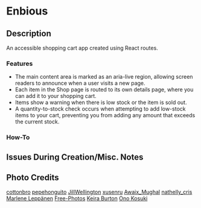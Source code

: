 # Enbious

## Description

An accessible shopping cart app created using React routes.

### Features

-   The main content area is marked as an aria-live region, allowing screen readers to announce when a user visits a new page.
-   Each item in the Shop page is routed to its own details page, where you can add it to your shopping cart.
-   Items show a warning when there is low stock or the item is sold out.
-   A quantity-to-stock check occurs when attempting to add low-stock items to your cart, preventing you from adding any amount that exceeds the current stock.

### How-To

## Issues During Creation/Misc. Notes

## Photo Credits

[cottonbro](https://www.pexels.com/@cottonbro)
[pepehonguito](https://pixabay.com/users/pepehonguito-6770252/)
[JillWellington](https://pixabay.com/users/jillwellington-334088/)
[xusenru](https://pixabay.com/users/xusenru-1829710/)
[Awaix_Mughal](https://pixabay.com/users/awaix_mughal-2176461/)
[nathelly_cris](https://pixabay.com/users/nathelly_cris-3706095/)
[Marlene Leppänen](https://www.pexels.com/@marleneleppanen)
[Free-Photos](https://pixabay.com/users/free-photos-242387/)
[Keira Burton](https://www.pexels.com/@keira-burton)
[Ono Kosuki](https://www.pexels.com/@ono-kosuki)
